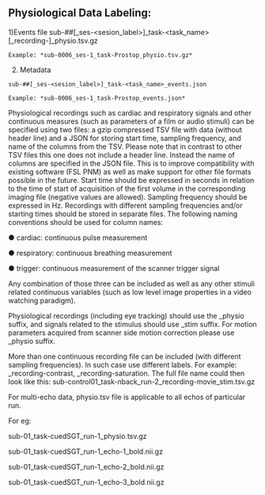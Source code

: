 ## Physiological Data Labeling: 


  1)Events file 
    sub-##[_ses-<sesion_label>]_task-<task_name>[_recording-<label>]_physio.tsv.gz
    
    Example: *sub-0006_ses-1_task-Prostop_physio.tsv.gz*
    
  2) Metadata 
  
  
    sub-##[_ses-<sesion_label>]_task-<task_name>_events.json 
    
    Example: *sub-0006_ses-1_task-Prostop_events.json*
    
Physiological recordings such as cardiac and respiratory signals and other continuous measures (such as
parameters of a film or audio stimuli) can be specified using two files: a gzip compressed TSV file with data
(without header line) and a JSON for storing start time, sampling frequency, and name of the columns from the TSV.
Please note that in contrast to other TSV files this one does not include a header line. Instead the name of columns
are specified in the JSON file. This is to improve compatibility with existing software (FSL PNM) as well as make
support for other file formats possible in the future. Start time should be expressed in seconds in relation to the time
of start of acquisition of the first volume in the corresponding imaging file (negative values are allowed). Sampling
frequency should be expressed in Hz. Recordings with different sampling frequencies and/or starting times should
be stored in separate files. The following naming conventions should be used for column names:


● cardiac: continuous pulse measurement

● respiratory: continuous breathing measurement

● trigger: continuous measurement of the scanner trigger signal


Any combination of those three can be included as well as any other stimuli related continuous variables (such as
low level image properties in a video watching paradigm).

Physiological recordings (including eye tracking) should use the _physio suffix, and signals related to the
stimulus should use _stim suffix. For motion parameters acquired from scanner side motion correction please use
_physio suffix.


More than one continuous recording file can be included (with different sampling frequencies). In such case use
different labels. For example: _recording-contrast, _recording-saturation. The full file name could
then look like this: sub-control01_task-nback_run-2_recording-movie_stim.tsv.gz


For multi-echo data, physio.tsv file is applicable to all echos of particular run.

For eg:

sub-01_task-cuedSGT_run-1_physio.tsv.gz

sub-01_task-cuedSGT_run-1_echo-1_bold.nii.gz

sub-01_task-cuedSGT_run-1_echo-2_bold.nii.gz

sub-01_task-cuedSGT_run-1_echo-3_bold.nii.gz
